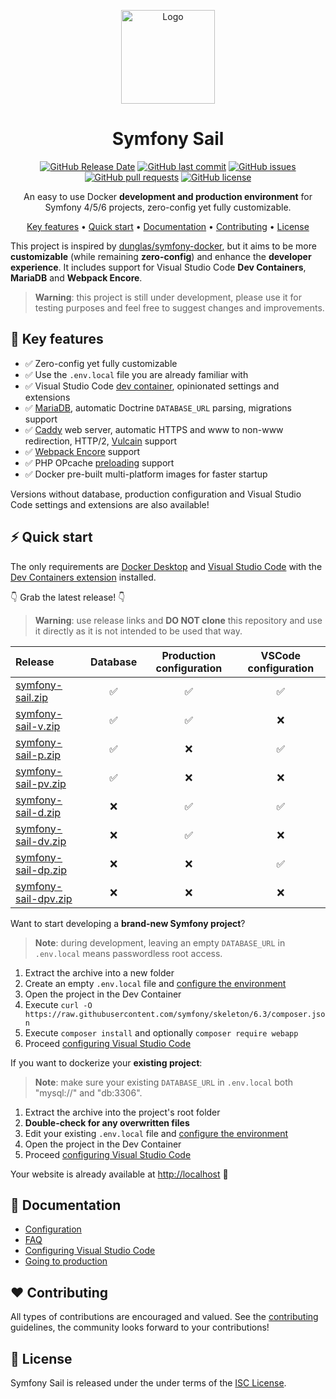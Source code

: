<p align="center">
  <a href="https://hub.docker.com/u/symfonysail"><img src="https://user-images.githubusercontent.com/1532616/240989308-35c48a35-75f2-4971-bf58-2dbe106c178a.png" alt="Logo" width="150"></a>
</p>

<h1 align="center">
  Symfony Sail
</h1>
<p align="center">
  <a href="https://github.com/gremo/symfony-sail/releases"><img alt="GitHub Release Date" src="https://img.shields.io/github/release-date/gremo/symfony-sail?&style=flat-square"></a>
  <a href="https://github.com/gremo/symfony-sail/commits"><img alt="GitHub last commit" src="https://img.shields.io/github/last-commit/gremo/symfony-sail?&style=flat-square"></a>
  <a href="https://github.com/gremo/symfony-sail/issues"><img alt="GitHub issues" src="https://img.shields.io/github/issues/gremo/symfony-sail?&style=flat-square"></a>
  <a href="https://github.com/gremo/symfony-sail/pulls"><img alt="GitHub pull requests" src="https://img.shields.io/github/issues-pr/gremo/symfony-sail?&style=flat-square"></a>
  <a href="https://github.com/gremo/symfony-sail/blob/main/LICENSE"><img alt="GitHub license" src="https://img.shields.io/github/license/gremo/symfony-sail?&style=flat-square"></a>
</p>

<p align="center">
  An easy to use Docker <b>development and production environment</b> for Symfony 4/5/6 projects, zero-config yet fully customizable.
</p>

<p align="center">
  <a href="#-key-features">Key features</a> •
  <a href="#-quick-start">Quick start</a> •
  <a href="#-documentation">Documentation</a> •
  <a href="#%EF%B8%8F-contributing">Contributing</a> •
  <a href="#-license">License</a>
</p>

This project is inspired by [dunglas/symfony-docker](https://github.com/dunglas/symfony-docker), but it aims to be more **customizable** (while remaining **zero-config**) and enhance the **developer experience**. It includes support for Visual Studio Code **Dev Containers**, **MariaDB** and **Webpack Encore**.

> **Warning**: this project is still under development, please use it for testing purposes and feel free to suggest changes and improvements.

## 💫 Key features

- ✅ Zero-config yet fully customizable
- ✅ Use the `.env.local` file you are already familiar with
- ✅ Visual Studio Code [dev container](https://code.visualstudio.com/docs/devcontainers/containers), opinionated settings and extensions
- ✅ [MariaDB](https://mariadb.com/products/community-server), automatic Doctrine `DATABASE_URL` parsing, migrations support
- ✅ [Caddy](https://caddyserver.com) web server, automatic HTTPS and www to non-www redirection, HTTP/2, [Vulcain](https://vulcain.rocks) support
- ✅ [Webpack Encore](https://github.com/symfony/webpack-encore) support
- ✅ PHP OPcache [preloading](https://www.php.net/manual/en/opcache.preloading.php) support
- ✅ Docker pre-built multi-platform images for faster startup

Versions without database, production configuration and Visual Studio Code settings and extensions are also available!

## ⚡ Quick start

The only requirements are [Docker Desktop](https://www.docker.com/products/docker-desktop) and [Visual Studio Code](https://code.visualstudio.com) with the [Dev Containers extension](https://marketplace.visualstudio.com/items?itemName=ms-vscode-remote.remote-containers) installed.

👇 Grab the latest release! 👇

> **Warning**: use release links and **DO NOT clone** this repository and use it directly as it is not intended to be used that way.

| Release                                                                                                     | Database | Production configuration | VSCode configuration |
| :---------------------------------------------------------------------------------------------------------- | :------: | :----------------------: | :------------------: |
| [symfony-sail.zip](https://github.com/gremo/symfony-sail/releases/latest/download/symfony-sail.zip)         | ✅       | ✅                      | ✅                   |
| [symfony-sail-v.zip](https://github.com/gremo/symfony-sail/releases/latest/download/symfony-sail-v.zip)     | ✅       | ✅                      | ❌                   |
| [symfony-sail-p.zip](https://github.com/gremo/symfony-sail/releases/latest/download/symfony-sail-p.zip)     | ✅       | ❌                      | ✅                   |
| [symfony-sail-pv.zip](https://github.com/gremo/symfony-sail/releases/latest/download/symfony-sail-pv.zip)   | ✅       | ❌                      | ❌                   |
| [symfony-sail-d.zip](https://github.com/gremo/symfony-sail/releases/latest/download/symfony-sail-d.zip)     | ❌       | ✅                      | ✅                   |
| [symfony-sail-dv.zip](https://github.com/gremo/symfony-sail/releases/latest/download/symfony-sail-dv.zip)   | ❌       | ✅                      | ❌                   |
| [symfony-sail-dp.zip](https://github.com/gremo/symfony-sail/releases/latest/download/symfony-sail-dp.zip)   | ❌       | ❌                      | ✅                   |
| [symfony-sail-dpv.zip](https://github.com/gremo/symfony-sail/releases/latest/download/symfony-sail-dpv.zip) | ❌       | ❌                      | ❌                   |

Want to start developing a **brand-new Symfony project**?

> **Note**: during development, leaving an empty `DATABASE_URL` in `.env.local` means passwordless root access.

1. Extract the archive into a new folder
2. Create an empty `.env.local` file and [configure the environment](docs/configuration.md)
3. Open the project in the Dev Container
4. Execute `curl -O https://raw.githubusercontent.com/symfony/skeleton/6.3/composer.json`
5. Execute `composer install` and optionally `composer require webapp`
6. Proceed [configuring Visual Studio Code](docs/configuring-vscode.md)

If you want to dockerize your **existing project**:

> **Note**: make sure your existing `DATABASE_URL` in `.env.local` both "mysql://" and "db:3306".

1. Extract the archive into the project's root folder
2. **Double-check for any overwritten files**
3. Edit your existing `.env.local` file and [configure the environment](docs/configuration.md)
4. Open the project in the Dev Container
5. Proceed [configuring Visual Studio Code](docs/configuring-vscode.md)

Your website is already available at [http://localhost](http://localhost) 🎉

## 📖 Documentation

- [Configuration](docs/configuration.md)
- [FAQ](docs/faq.md)
- [Configuring Visual Studio Code](docs/configuring-vscode.md)
- [Going to production](docs/production.md)

## ❤️ Contributing

All types of contributions are encouraged and valued. See the [contributing](CONTRIBUTING.md) guidelines, the community looks forward to your contributions!

## 📘 License

Symfony Sail is released under the under terms of the [ISC License](LICENSE).

